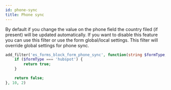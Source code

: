 ```yaml
---
id: phone-sync
title: Phone sync
---
```


By default if you change the value on the phone field the country filed (if present) will be updated automatically. If you want to disable this feature you can use this filter or use the form global/local settings. This filter will override global settings for phone sync.

```php
add_filter('es_forms_block_form_phone_sync', function(string $formType, string $formId): bool {
	if ($formType === 'hubspot') {
		return true;
	}

	return false;
}, 10, 2)
```
